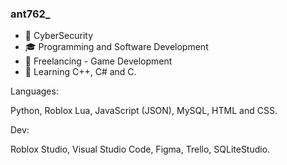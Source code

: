 ### ant762_

- 🔧 CyberSecurity
- 🎓 Programming and Software Development
- 💼 Freelancing - Game Development
- 🌱 Learning C++, C# and C.

Languages:

Python, Roblox Lua, JavaScript (JSON), MySQL, HTML and CSS.

Dev:

Roblox Studio, Visual Studio Code, Figma, Trello, SQLiteStudio.
